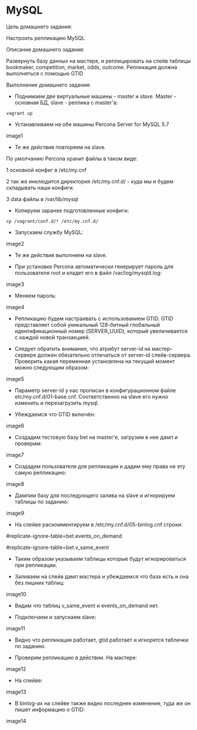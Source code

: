 # MySQL

Цель домашнего задания:

Настроить репликацию MySQL

Описание домашнего задания:

Развернуть базу данных на мастере, и реплицировать на слейв таблицы bookmaker, competition, market, odds, outcome. Репликация должна выполняться с помощью GTID

Выполнение домашнего задания:

- Поднимаем две виртуальные машины - master и slave. Master - основная БД, slave - реплика с master'а:

`vagrant up`

- Устанавливаем на обе машины Percona Server for MySQL 5.7

image1

- Те же действия повторяем на slave.

По умолчанию Percona хранит файлы в таком виде:

1 основной конфиг в /etc/my.cnf

2 так же инклюдится директория /etc/my.cnf.d/ - куда мы и будем складывать наши конфиги.

3 data файлы в /var/lib/mysql

- Копируем заранее подготовленные конфиги:

`cp /vagrant/conf.d/* /etc/my.cnf.d/`

- Запускаем службу MySQL:

image2

- Те же действия выполняем на slave.

- При установке Percona автоматически генерирует пароль для пользователя root и кладет его в файл /var/log/mysqld.log:

image3

- Меняем пароль:

image4

- Репликацию будем настраивать с использованием GTID. GTID представляет собой уникальный 128-битный глобальный идентификационный номер (SERVER_UUID), который увеличивается с каждой новой транзакцией.

- Следует обратить внимание, что атрибут server-id на мастер-сервере должен обязательно отличаться от server-id слейв-сервера. Проверить какая переменная установлена на текущий момент можно следующим образом:

image5

- Параметр server-id у нас прописан в конфигурационном файле etc/my.cnf.d/01-base.cnf. Соответственно на slave его нужно изменить и перезагрузить mysql.

- Убеждаемся что GTID включён:

image6

- Создадим тестовую базу bet на master'е, загрузим в нее дамп и проверим:

image7

- Создадим пользователя для репликации и дадим ему права на эту самую репликацию:

image8

- Дампим базу для последующего залива на slave и игнорируем таблицы по заданию:

image9

- На слейве раскомментируем в /etc/my.cnf.d/05-binlog.cnf строки:

#replicate-ignore-table=bet.events_on_demand

#replicate-ignore-table=bet.v_same_event

- Таким образом указываем таблицы которые будут игнорироваться при репликации.

- Заливаем на слейв дамп мастера и убеждаемся что база есть и она без лишних таблиц:

image10

- Видим что таблиц v_same_event и events_on_demand нет.

- Подключаем и запускаем slave:

image11

- Видно что репликация работает, gtid работает и игнорятся таблички по заданию.

- Проверим репликацию в действии. На мастере:

image12

- На слейве:

image13

- В binlog-ах на cлейве также видно последнее изменение, туда же он пишет информацию о GTID:

image14
